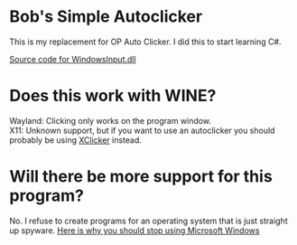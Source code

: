 # Bob's Simple Autoclicker
This is my replacement for OP Auto Clicker. I did this to start learning C#. 

[Source code for WindowsInput.dll](https://github.com/michaelnoonan/inputsimulator)

# Does this work with WINE?
Wayland: Clicking only works on the program window. <br>
X11: Unknown support, but if you want to use an autoclicker you should probably be using [XClicker](https://github.com/robiot/XClicker) instead.

# Will there be more support for this program?
No. I refuse to create programs for an operating system that is just straight up spyware.
[Here is why you should stop using Microsoft Windows](https://bobs-cool-site.neocities.org/pages/rambles/nomicrosoft)

